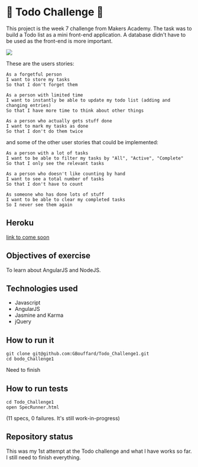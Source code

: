 
:pushpin: Todo Challenge :pushpin:
=================

This project is the week 7 challenge from Makers Academy. The task was to build a Todo list as a mini front-end application. A database didn't have to be used as the front-end is more important.

![](https://camo.githubusercontent.com/eadbd868123d51486bc2a777cd0d1d35c79daca7/68747470733a2f2f6d616b65727361636164656d792e6d7962616c73616d69712e636f6d2f6d6f636b7570732f323931343630332e706e673f6b65793d61666162623039616566323930316132373332353135616534333439633165633034353832393462)

These are the users stories:
```
As a forgetful person
I want to store my tasks
So that I don't forget them

As a person with limited time
I want to instantly be able to update my todo list (adding and changing entries)
So that I have more time to think about other things

As a person who actually gets stuff done
I want to mark my tasks as done
So that I don't do them twice
```
and some of the other user stories that could be implemented:
```
As a person with a lot of tasks
I want to be able to filter my tasks by "All", "Active", "Complete"
So that I only see the relevant tasks

As a person who doesn't like counting by hand
I want to see a total number of tasks
So that I don't have to count

As someone who has done lots of stuff
I want to be able to clear my completed tasks
So I never see them again
```

Heroku
----
[link to come soon]()

Objectives of exercise
----
To learn about AngularJS and NodeJS.

Technologies used
----
- Javascript
- AngularJS
- Jasmine and Karma
- jQuery

How to run it
----
```
git clone git@github.com:GBouffard/Todo_Challenge1.git
cd bodo_Challenge1
```
Need to finish

How to run tests
----
```
cd Todo_Challenge1
open SpecRunner.html
```
(11 specs, 0 failures. It's still work-in-progress)

Repository status
----
This was my 1st attempt at the Todo challenge and what I have works so far. I still need to finish everything.